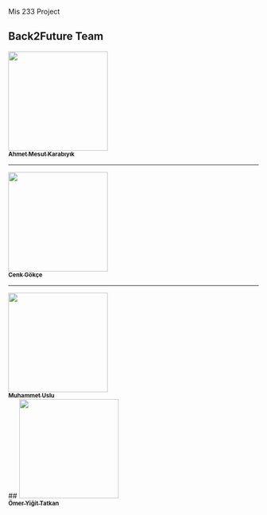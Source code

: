 Mis 233 Project
## Back2Future Team

<!-- Do not edit below -->
 [<img src="https://i.imgur.com/yW92Ljm.jpg" width="200px;"/><br /><sub><b>Ahmet Mesut Karabıyık</b></sub>](#)<br /> <hr>
 [<img src="https://i.imgur.com/zXrADGF.jpg" width="200px;"/><br /><sub><b>Cenk Gökçe</b></sub>](#)<br /> <hr>
 [<img src="https://avatars2.githubusercontent.com/u/63728604?s=400&u=1fbb0299ac96085b61901b0d43f74545b3e43d78&v=4" width="200px;"/><br /><sub><b>Muhammet Uslu</b></sub>](#)<br /> ##
 [<img src="https://media-exp1.licdn.com/dms/image/C4E03AQEL_MOqOI9YaQ/profile-displayphoto-shrink_800_800/0/1604029132479?e=1616630400&v=beta&t=O7S4_95yDJT_1UQCk25CQWQP0-HZZhJtyraCFuheKX8" width="200px;"/><br /><sub><b>Ömer Yiğit Tatkan</b></sub>](#)<br />

 
<!-- Do not edit above -->
